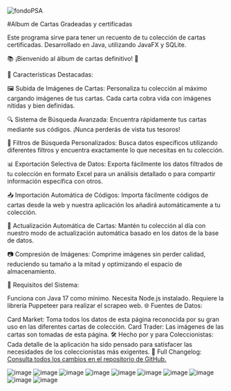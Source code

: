 ![fondoPSA](https://github.com/user-attachments/assets/0c6e92d2-db09-4071-beb0-15f55bb6938f)

#Album de Cartas Gradeadas y certificadas

Este programa sirve para tener un recuento de tu colección de cartas certificadas. Desarrollado en Java, utilizando JavaFX y SQLite.

📚 ¡Bienvenido al álbum de cartas definitivo! 🎉

🚀 Características Destacadas:

🖼️ Subida de Imágenes de Cartas: Personaliza tu colección al máximo cargando imágenes de tus cartas. Cada carta cobra vida con imágenes nítidas y bien definidas.

🔍 Sistema de Búsqueda Avanzada: Encuentra rápidamente tus cartas mediante sus códigos. ¡Nunca perderás de vista tus tesoros!

🔎 Filtros de Búsqueda Personalizados: Busca datos específicos utilizando diferentes filtros y encuentra exactamente lo que necesitas en tu colección.

📊 Exportación Selectiva de Datos: Exporta fácilmente los datos filtrados de tu colección en formato Excel para un análisis detallado o para compartir información específica con otros.

📥 Importación Automática de Códigos: Importa fácilmente códigos de cartas desde la web y nuestra aplicación los añadirá automáticamente a tu colección.

🔄 Actualización Automática de Cartas: Mantén tu colección al día con nuestro modo de actualización automática basado en los datos de la base de datos.

📷 Compresión de Imágenes: Comprime imágenes sin perder calidad, reduciendo su tamaño a la mitad y optimizando el espacio de almacenamiento.

🔧 Requisitos del Sistema:

Funciona con Java 17 como mínimo.
Necesita Node.js instalado.
Requiere la librería Puppeteer para realizar el scrapeo web.
🌐 Fuentes de Datos:

Card Market: Toma todos los datos de esta página reconocida por su gran uso en las diferentes cartas de colección.
Card Trader: Las imágenes de las cartas son tomadas de esta página.
🛠️ Hecho por y para Coleccionistas: Cada detalle de la aplicación ha sido pensado para satisfacer las necesidades de los coleccionistas más exigentes.
📜 Full Changelog: [Consulta todos los cambios en el repositorio de GitHub.](https://github.com/AlejandroRodriguezM/GradeCard-Collector/compare/main...V1.0)

![image](https://github.com/AlejandroRodriguezM/Album-Cartas/assets/104910719/676bfa60-399c-4dde-80c3-5082a92e755a)
![image](https://github.com/AlejandroRodriguezM/Album-Cartas/assets/104910719/df1461ec-0f0c-4846-8711-12d6f7471c5a)
![image](https://github.com/AlejandroRodriguezM/Album-Cartas/assets/104910719/9e02a725-8f76-4b06-898f-5ad19a57cdb6)
![image](https://github.com/user-attachments/assets/fa964e50-1bd9-44c8-ac65-5dfbd9dbb8cc)
![image](https://github.com/user-attachments/assets/60c5cdd6-81fd-4305-abc7-4448b37ac037)
![image](https://github.com/user-attachments/assets/13c98c02-060a-4190-b94b-6d3d2786d140)
![image](https://github.com/user-attachments/assets/2cc1a83a-440b-4e70-b49c-cac902f48c93)
![image](https://github.com/user-attachments/assets/4b775df8-e7ea-44d8-8523-fe315bc6b0a7)
![image](https://github.com/user-attachments/assets/6195902b-7443-4f91-82fa-205b94ec639c)
![image](https://github.com/user-attachments/assets/5473cac4-8c93-483c-9a0f-1dc5846dc061)

